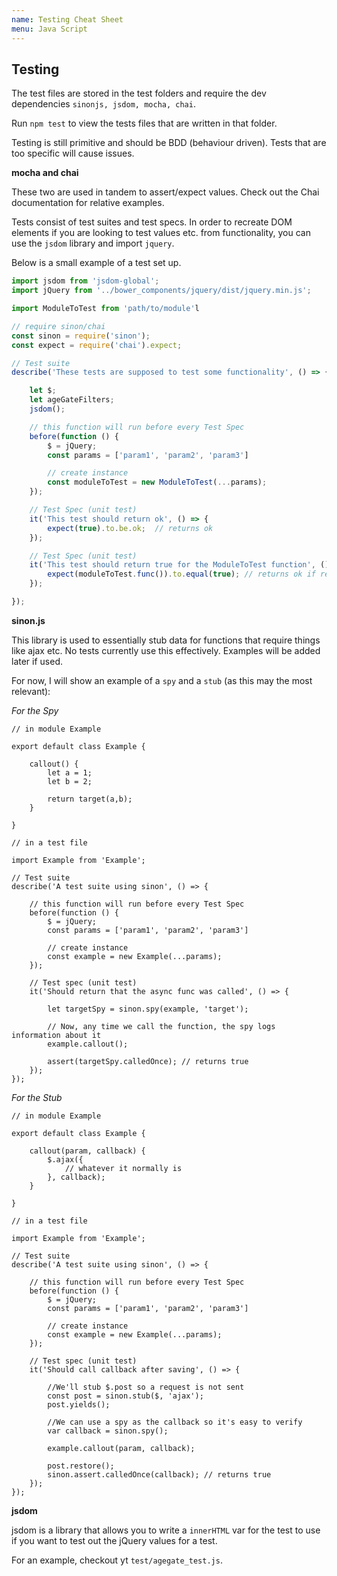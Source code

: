 ```yaml
---
name: Testing Cheat Sheet
menu: Java Script 
---
```

## Testing

The test files are stored in the test folders and require the dev dependencies `sinonjs, jsdom, mocha, chai`.

Run `npm test` to view the tests files that are written in that folder.

Testing is still primitive and should be BDD (behaviour driven). Tests that are too specific will cause issues.

__mocha and chai__

These two are used in tandem to assert/expect values. Check out the Chai documentation for relative examples.

Tests consist of test suites and test specs. In order to recreate DOM elements if you are looking to test values etc. from functionality, you can use the `jsdom` library and import `jquery`.

Below is a small example of a test set up.

```javascript
import jsdom from 'jsdom-global';
import jQuery from '../bower_components/jquery/dist/jquery.min.js';

import ModuleToTest from 'path/to/module'l

// require sinon/chai
const sinon = require('sinon');
const expect = require('chai').expect;

// Test suite
describe('These tests are supposed to test some functionality', () => {

	let $;
	let ageGateFilters;
	jsdom();

	// this function will run before every Test Spec
	before(function () {
		$ = jQuery;
		const params = ['param1', 'param2', 'param3']

		// create instance
		const moduleToTest = new ModuleToTest(...params);
	});

	// Test Spec (unit test)
	it('This test should return ok', () => {
		expect(true).to.be.ok;	// returns ok
	});

	// Test Spec (unit test)
	it('This test should return true for the ModuleToTest function', () => {
		expect(moduleToTest.func()).to.equal(true);	// returns ok if result is true
	});

});
```

__sinon.js__

This library is used to essentially stub data for functions that require things like ajax etc. No tests currently use this effectively. Examples will be added later if used.

For now, I will show an example of a `spy` and a `stub` (as this may the most relevant): 

_For the Spy_

```
// in module Example

export default class Example {
	
	callout() {
		let a = 1;
		let b = 2;

		return target(a,b);
	}

}

// in a test file

import Example from 'Example';

// Test suite
describe('A test suite using sinon', () => {

	// this function will run before every Test Spec
	before(function () {
		$ = jQuery;
		const params = ['param1', 'param2', 'param3']

		// create instance
		const example = new Example(...params);
	});

	// Test spec (unit test)
	it('Should return that the async func was called', () => {
		
		let targetSpy = sinon.spy(example, 'target');

		// Now, any time we call the function, the spy logs information about it
		example.callout();

		assert(targetSpy.calledOnce); // returns true
	});
});
```

_For the Stub_

```
// in module Example

export default class Example {
	
	callout(param, callback) {
		$.ajax({
			// whatever it normally is
		}, callback);
	}

}

// in a test file

import Example from 'Example';

// Test suite
describe('A test suite using sinon', () => {

	// this function will run before every Test Spec
	before(function () {
		$ = jQuery;
		const params = ['param1', 'param2', 'param3']

		// create instance
		const example = new Example(...params);
	});

	// Test spec (unit test)
	it('Should call callback after saving', () => {
		
		//We'll stub $.post so a request is not sent
		const post = sinon.stub($, 'ajax');
		post.yields();

		//We can use a spy as the callback so it's easy to verify
		var callback = sinon.spy();

		example.callout(param, callback);

		post.restore();
		sinon.assert.calledOnce(callback); // returns true
	});
});
```

__jsdom__

jsdom is a library that allows you to write a `innerHTML` var for the test to use if you want to test out the jQuery values for a test.

For an example, checkout yt `test/agegate_test.js`.